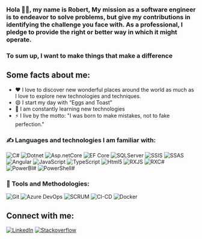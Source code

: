 ### Hola 🙋‍♂️, my name is Robert, My mission as a software engineer is to endeavor to solve problems, but give my contributions in identifying the challenge you face with. As a professional, I pledge to provide the right or better way in which it might operate.
### To sum up, I want to make things that make a difference

## Some facts about me:

- ❤ I love to discover new wonderful places around the world as much as I love to explore new technologies and techniques.
- 😄 I start my day with “Eggs and Toast"
- 🌱 I am constantly learning new technologies
- ⚡ I live by the motto:  "I was born to make mistakes, not to fake perfection."


### ✍ Languages  and technologies I am familiar with:
![C#](https://img.shields.io/badge/CSharp-090909?style=for-the-badge&logo=csharp)
![Dotnet](https://img.shields.io/badge/dotnet-090909?style=for-the-badge&logo=dotnet)
![Asp.netCore](https://img.shields.io/badge/asp.netCore-090909?style=for-the-badge&logo=dotnet)
![EF Core](https://img.shields.io/badge/efcore-090909?style=for-the-badge)
![SQLServer](https://img.shields.io/badge/SQLServer-090909?style=for-the-badge&logo=microsoftsqlserver)
![SSIS](https://img.shields.io/badge/SSIS-090909?style=for-the-badge&logo=microsoftsqlserver)
![SSAS](https://img.shields.io/badge/SSAS-090909?style=for-the-badge&logo=microsoftsqlserver)
![Angular](https://img.shields.io/badge/angular-090909?style=for-the-badge&logo=angular)
![JavaScript](https://img.shields.io/badge/-JavaScript-090909?style=for-the-badge&logo=JavaScript)
![TypeScript](https://img.shields.io/badge/-TypeScript-090909?style=for-the-badge&logo=TypeScript)
![Html5](https://img.shields.io/badge/-html5-090909?style=for-the-badge&logo=html5)
![RXJS](https://img.shields.io/badge/RXJS-090909?style=for-the-badge&logo=TypeScript)
![RXC#](https://img.shields.io/badge/RXCSharp-090909?style=for-the-badge&logo=csharp)
![PowerBI#](https://img.shields.io/badge/powerbi-090909?style=for-the-badge&logo=powerbi)
![PowerShell#](https://img.shields.io/badge/powershell-090909?style=for-the-badge&logo=powershell)

### 🔧 Tools and Methodologies: 
![Git](https://img.shields.io/badge/-Git-090909?style=for-the-badge&logo=Git)
![Azure DevOps](https://img.shields.io/badge/-AzureDevOps-090909?style=for-the-badge&logo=azuredevops)
![SCRUM](https://img.shields.io/badge/-SCRUM-090909?style=for-the-badge&logo=scrumalliance)
![CI-CD](https://img.shields.io/badge/-CI%2FCD-blue)
![Docker](https://img.shields.io/badge/-Docker-090909?style=for-the-badge&logo=Docker)

## Connect with me:

[![LinkedIn](https://img.shields.io/badge/-linkedin-090909?style=for-the-badge&logo=linkedin)](https://www.linkedin.com/in/robert-alexander-p-44570265/)
[![Stackoverflow](https://img.shields.io/badge/-Stackoverflow-090909?style=for-the-badge&logo=stackoverflow)](https://stackoverflow.com/users/4685236/robert)

